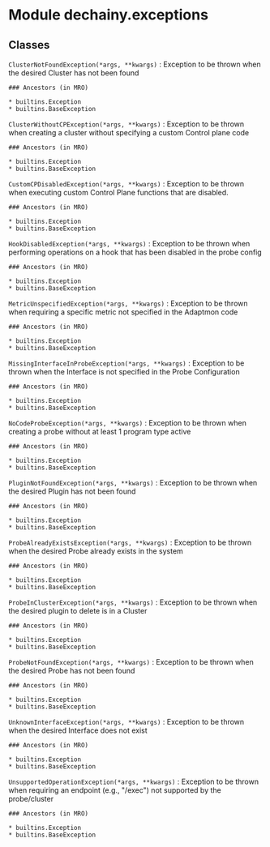 Module dechainy.exceptions
==========================

Classes
-------

`ClusterNotFoundException(*args, **kwargs)`
:   Exception to be thrown when the desired Cluster has not been found

    ### Ancestors (in MRO)

    * builtins.Exception
    * builtins.BaseException

`ClusterWithoutCPException(*args, **kwargs)`
:   Exception to be thrown when creating a cluster without specifying a custom Control plane code

    ### Ancestors (in MRO)

    * builtins.Exception
    * builtins.BaseException

`CustomCPDisabledException(*args, **kwargs)`
:   Exception to be thrown when executing custom Control Plane functions that are disabled.

    ### Ancestors (in MRO)

    * builtins.Exception
    * builtins.BaseException

`HookDisabledException(*args, **kwargs)`
:   Exception to be thrown when performing operations on a hook that has been disabled in the probe config

    ### Ancestors (in MRO)

    * builtins.Exception
    * builtins.BaseException

`MetricUnspecifiedException(*args, **kwargs)`
:   Exception to be thrown when requiring a specific metric not specified in the Adaptmon code

    ### Ancestors (in MRO)

    * builtins.Exception
    * builtins.BaseException

`MissingInterfaceInProbeException(*args, **kwargs)`
:   Exception to be thrown when the Interface is not specified in the Probe Configuration

    ### Ancestors (in MRO)

    * builtins.Exception
    * builtins.BaseException

`NoCodeProbeException(*args, **kwargs)`
:   Exception to be thrown when creating a probe without at least 1 program type active

    ### Ancestors (in MRO)

    * builtins.Exception
    * builtins.BaseException

`PluginNotFoundException(*args, **kwargs)`
:   Exception to be thrown when the desired Plugin has not been found

    ### Ancestors (in MRO)

    * builtins.Exception
    * builtins.BaseException

`ProbeAlreadyExistsException(*args, **kwargs)`
:   Exception to be thrown when the desired Probe already exists in the system

    ### Ancestors (in MRO)

    * builtins.Exception
    * builtins.BaseException

`ProbeInClusterException(*args, **kwargs)`
:   Exception to be thrown when the desired plugin to delete is in a Cluster

    ### Ancestors (in MRO)

    * builtins.Exception
    * builtins.BaseException

`ProbeNotFoundException(*args, **kwargs)`
:   Exception to be thrown when the desired Probe has not been found

    ### Ancestors (in MRO)

    * builtins.Exception
    * builtins.BaseException

`UnknownInterfaceException(*args, **kwargs)`
:   Exception to be thrown when the desired Interface does not exist

    ### Ancestors (in MRO)

    * builtins.Exception
    * builtins.BaseException

`UnsupportedOperationException(*args, **kwargs)`
:   Exception to be thrown when requiring an endpoint (e.g., "/exec") not supported by the probe/cluster

    ### Ancestors (in MRO)

    * builtins.Exception
    * builtins.BaseException